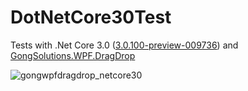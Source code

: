 # DotNetCore30Test

Tests with .Net Core 3.0 ([3.0.100-preview-009736](https://github.com/dotnet/core-sdk)) and [GongSolutions.WPF.DragDrop](https://github.com/punker76/gong-wpf-dragdrop)

![gongwpfdragdrop_netcore30](https://user-images.githubusercontent.com/658431/48133609-a91d2a00-e297-11e8-84b9-ad625de7f6f0.gif)
